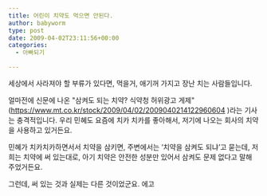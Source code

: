 ```yaml
---
title: 어린이 치약도 먹으면 안된다.
author: babyworm
type: post
date: 2009-04-02T23:11:56+00:00
categories:
  - 아빠되기

---
```

세상에서 사라져야 할 부류가 있다면, 먹을거, 애기꺼 가지고 장난 치는 사람들입니다. 

얼마전에 신문에 나온 "삼켜도 되는 치약? 식약청 허위광고 게제"(https://www.mt.co.kr/stock/2009/04/02/2009040214122960604 )라는 기사는 충격적입니다. 우리 민혜도 요즘에 치카 치카를 좋아해서, 저기에 나오는 회사의 치약을 사용하고 있거든요.


민혜가 치카치카하면서서 치약을 삼키면, 주변에서는 ‘치약을 삼켜도 되냐’고 묻는데, 저희는 치약에 써 있는대로, 아기 치약은 안전한 성분만 있어서 삼켜도 문제 없다고 말해 주었거든요.

그런데, 써 있는 것과 실제는 다른 것이었군요. 에고
